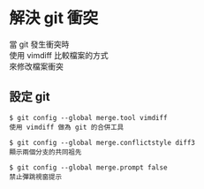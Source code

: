 # 解決 git 衝突

當 git 發生衝突時  
使用 vimdiff 比較檔案的方式  
來修改檔案衝突

## 設定 git

```text
$ git config --global merge.tool vimdiff
使用 vimdiff 做為 git 的合併工具

$ git config --global merge.conflictstyle diff3
顯示兩個分支的共同祖先

$ git config --global merge.prompt false
禁止彈跳視窗提示
```



